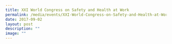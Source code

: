 ```yaml
---
title: XXI World Congress on Safety and Health at Work
permalink: /media/events/XXI-World-Congress-on-Safety-and-Health-at-Work/
date: 2017-09-02
layout: post
description: ""
image: ""
---
```

